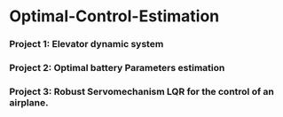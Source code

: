 # Optimal-Control-Estimation
### Project 1: Elevator dynamic system
### Project 2: Optimal battery Parameters estimation
### Project 3: Robust Servomechanism LQR for the control of an airplane.
